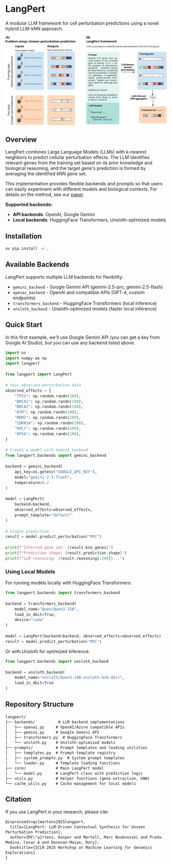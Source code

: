 # LangPert

A modular LLM framework for cell perturbation predictions using a novel hybrid LLM-kNN approach.

![](figures/langpert_framework.png)

## Overview

LangPert combines Large Language Models (LLMs) with k-nearest neighbors to predict cellular perturbation effects. The LLM identifies relevant genes from the training set based on its prior knowledge and biological reasoning, and the target gene's prediction is formed by averaging the identified kNN gene set.

This implementation provides flexible backends and prompts so that users can easily experiment with different models and biological contexts. For details on the method, see our [paper](https://openreview.net/forum?id=Tmx4o3Jg55). 

**Supported backends:**

- **API backends**: OpenAI, Google Gemini
- **Local backends**: HuggingFace Transformers, Unsloth-optimized models


## Installation

```bash
uv pip install -e .
```

## Available Backends

LangPert supports multiple LLM backends for flexibility:

- `gemini_backend` - Google Gemini API (gemini-2.5-pro, gemini-2.5-flash)
- `openai_backend` - OpenAI and compatible APIs (GPT-4, custom endpoints)
- `transformers_backend` - HuggingFace Transformers (local inference)
- `unsloth_backend` - Unsloth-optimized models (faster local inference)

## Quick Start

In this first example, we'll use Google Gemini API (you can get a key from Google AI Studio), but you can use any backend listed above.


```python
import os
import numpy as np
import langpert

from langpert import LangPert

# Your observed perturbation data
observed_effects = {
    "TP53": np.random.randn(100),
    "BRCA1": np.random.randn(100),
    "BRCA2": np.random.randn(100),
    "ATM": np.random.randn(100),
    "MDM2": np.random.randn(100),
    "CDKN1A": np.random.randn(100),
    "RPL7": np.random.randn(100),
    "RPS6": np.random.randn(100),
}

# Create a model with Gemini backend
from langpert.backends import gemini_backend

backend = gemini_backend(
    api_key=os.getenv("GOOGLE_API_KEY"),
    model="gemini-2.5-flash",
    temperature=0.2
)

model = LangPert(
    backend=backend,
    observed_effects=observed_effects,
    prompt_template="default"
)

# Single prediction
result = model.predict_perturbation("MYC")

print(f"Inferred gene set: {result.knn_genes}")
print(f"Prediction shape: {result.prediction.shape}")
print(f"LLM reasoning: {result.reasoning[:200]}...")

```

### Using Local Models

For running models locally with HuggingFace Transformers:

```python
from langpert.backends import transformers_backend

backend = transformers_backend(
    model_name="Qwen/Qwen3-32B",
    load_in_4bit=True, 
    device="cuda"
)

model = LangPert(backend=backend, observed_effects=observed_effects)
result = model.predict_perturbation("MYC")
```

Or with Unsloth for optimized inference:

```python
from langpert.backends import unsloth_backend

backend = unsloth_backend(
    model_name="unsloth/Qwen3-14B-unsloth-bnb-4bit",
    load_in_4bit=True
)
```


## Repository Structure

```
langpert/
├── backends/          # LLM backend implementations
│   ├── openai.py     # OpenAI/Azure compatible APIs
│   ├── gemini.py     # Google Gemini API
│   ├── transformers.py  # HuggingFace Transformers
│   └── unsloth.py    # Unsloth-optimized models
├── prompts/          # Prompt templates and loading utilities
│   ├── templates.py  # Prompt template registry
│   ├── system_prompts.py  # System prompt templates
│   └── loader.py     # Template loading functions
├── core/             # Main LangPert model
│   └── model.py      # LangPert class with prediction logic
├── utils.py          # Helper functions (gene extraction, kNN)
└── cache_utils.py    # Cache management for local models
```


## Citation

If you use LangPert in your research, please cite:

```
@inproceedings{martens2025langpert,
  title={LangPert: LLM-Driven Contextual Synthesis for Unseen Perturbation Prediction},
  author={M{\"a}rtens, Kaspar and Martell, Marc Boubnovski and Prada-Medina, Cesar A and Donovan-Maiye, Rory},
  booktitle={ICLR 2025 Workshop on Machine Learning for Genomics Explorations}
}
```
